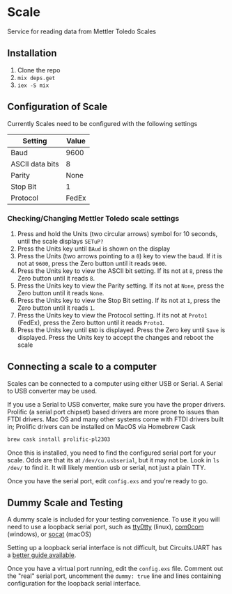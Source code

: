 # Scale
Service for reading data from Mettler Toledo Scales

## Installation
1. Clone the repo
2. `mix deps.get`
3. `iex -S mix`

## Configuration of Scale
Currently Scales need to be configured with the following settings

| Setting         | Value |
|-----------------|-------|
| Baud            | 9600  |
| ASCII data bits | 8     |
| Parity          | None  |
| Stop Bit        | 1     |
| Protocol        | FedEx |


### Checking/Changing Mettler Toledo scale settings
1. Press and hold the Units (two circular arrows) symbol for 10 seconds, until the scale displays `SETuP?`
2. Press the Units key until `BAud` is shown on the display
3. Press the Units (two arrows pointing to a `0`) key to view the baud. If it is not at `9600`, press the Zero button until it reads `9600`.
4. Press the Units key to view the ASCII bit setting. If its not at `8`, press the Zero button until it reads `8`.
5. Press the Units key to view the Parity setting. If its not at `None`, press the Zero button until it reads `None`.
6. Press the Units key to view the Stop Bit setting. If its not at `1`, press the Zero button until it reads `1`.
7. Press the Units key to view the Protocol setting. If its not at `Proto1` (FedEx), press the Zero button until it reads `Proto1`.
8. Press the Units key until `END` is displayed. Press the Zero key until `Save` is displayed. Press the Units key to accept the changes and reboot the scale

## Connecting a scale to a computer
Scales can be connected to a computer using either USB or Serial. A Serial to USB converter may be used.

If you use a Serial to USB converter, make sure you have the proper drivers. Prolific (a serial port chipset) based drivers are more prone to issues than FTDI drivers. Mac OS and many other systems come with FTDI drivers built in; Prolific drivers can be installed on MacOS via Homebrew Cask

```sh
brew cask install prolific-pl2303
```

Once this is installed, you need to find the configured serial port for your scale. Odds are that its at `/dev/cu.usbserial`, but it may not be. Look in `ls /dev/` to find it. It will likely mention usb or serial, not just a plain TTY.

Once you have the serial port, edit `config.exs` and you're ready to go.

## Dummy Scale and Testing
A dummy scale is included for your testing convenience. To use it you will need to use a loopback serial port, such as [tty0tty](https://github.com/freemed/tty0tty) (linux), [com0com](https://sourceforge.net/projects/com0com/) (windows), or [socat](http://www.dest-unreach.org/socat/) (macOS)

Setting up a loopback serial interface is not difficult, but Circuits.UART has a [better guide available](https://github.com/elixir-circuits/circuits_uart#building-and-running-the-unit-tests).

Once you have a virtual port running, edit the `config.exs` file. Comment out the "real" serial port, uncomment the `dummy: true` line and lines containing configuration for the loopback serial interface.
